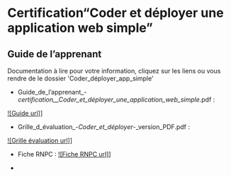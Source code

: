 # Certification“Coder et déployer une application web simple”

## Guide de l’apprenant

Documentation à lire pour votre information, cliquez sur les liens ou vous rendre de le dossier 'Coder_déployer_app_simple'

- Guide_de_l’apprenant_-_certification__Coder_et_déployer_une_application_web_simple_.pdf :

[![Guide url]]( https://github.com/marsouin2019/01-D-WEB/blob/master/Certifcations/Guide_de_l%E2%80%99apprenant_-_certification__Coder_et_d%C3%A9ployer_une_application_web_simple_.pdf)]


- Grille_d_évaluation_-_Coder_et_déployer_-_version_PDF.pdf : 

[![Grille évaluation url]](https://github.com/marsouin2019/01-D-WEB/blob/master/Certifcations/Guide_de_l%E2%80%99apprenant_-_certification__Coder_et_d%C3%A9ployer_une_application_web_simple_.pdf)]


- Fiche RNPC : [![Fiche RNPC url]](https://inventaire.cncp.gouv.fr/fiches/2077/)]


- 

